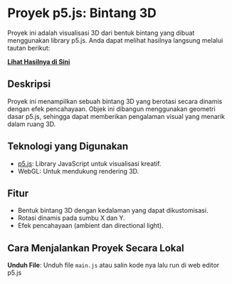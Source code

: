 # Proyek p5.js: Bintang 3D

Proyek ini adalah visualisasi 3D dari bentuk bintang yang dibuat menggunakan library p5.js. Anda dapat melihat hasilnya langsung melalui tautan berikut:

**[Lihat Hasilnya di Sini](https://editor.p5js.org/nugrohogustibintangfajar/full/AuAZcBsda)**

## Deskripsi
Proyek ini menampilkan sebuah bintang 3D yang berotasi secara dinamis dengan efek pencahayaan. Objek ini dibangun menggunakan geometri dasar p5.js, sehingga dapat memberikan pengalaman visual yang menarik dalam ruang 3D.

## Teknologi yang Digunakan
- [p5.js](https://p5js.org): Library JavaScript untuk visualisasi kreatif.
- WebGL: Untuk mendukung rendering 3D.

## Fitur
- Bentuk bintang 3D dengan kedalaman yang dapat dikustomisasi.
- Rotasi dinamis pada sumbu X dan Y.
- Efek pencahayaan (ambient dan directional light).

## Cara Menjalankan Proyek Secara Lokal
**Unduh File**: Unduh file `main.js` atau salin kode nya lalu run di web editor p5.js
